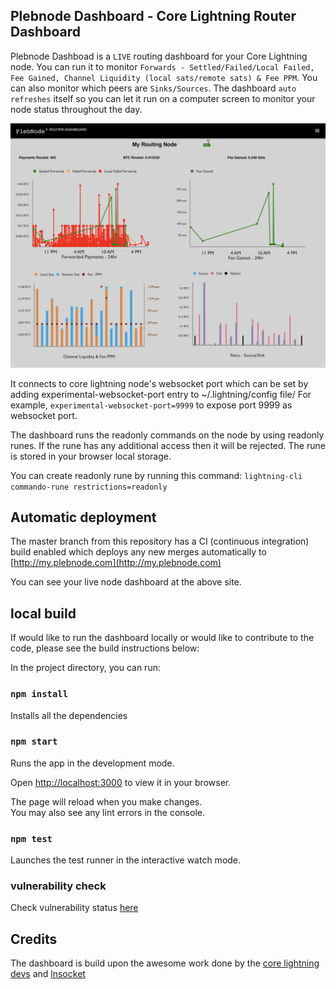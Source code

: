 ## Plebnode Dashboard - Core Lightning Router Dashboard

Plebnode Dashboad is a `LIVE` routing dashboard for your Core Lightning node. You can run it to monitor `Forwards - Settled/Failed/Local Failed, Fee Gained, Channel Liquidity (local sats/remote sats) & Fee PPM`. You can also monitor which peers are `Sinks/Sources`. The dashboard `auto refreshes` itself so you can let it run on a computer screen to monitor your node status throughout the day. 

![Plebnode - Dashboard](./public/dashboard1.png)

It connects to core lightning node's websocket port which can be set by adding experimental-websocket-port entry to ~/.lightning/config file/ For example, `experimental-websocket-port=9999` to expose port 9999 as websocket port.

 The dashboard runs the readonly commands on the node by using readonly runes. If the rune has any additional access then it will be rejected. The rune is stored in your browser local storage. 
 
 You can create readonly rune by running this command: `lightning-cli commando-rune restrictions=readonly`

## Automatic deployment
The master branch from this repository has a CI (continuous integration) build enabled which deploys any new merges automatically to [http://my.plebnode.com](http://my.plebnode.com) 

You can see your live node dashboard at the above site. 

## local build
If would like to run the dashboard locally or would like to contribute to the code, please see the build instructions below:


In the project directory, you can run:
### `npm install` 
Installs all the dependencies

### `npm start`
Runs the app in the development mode.

Open [http://localhost:3000](http://localhost:3000) to view it in your browser.

The page will reload when you make changes.\
You may also see any lint errors in the console.

### `npm test`

Launches the test runner in the interactive watch mode.

### vulnerability check
Check vulnerability status [here](https://snyk.io/test/github/plebworks/plebnode-dashboard)

## Credits
The dashboard is build upon the awesome work done by the [core lightning devs](https://github.com/ElementsProject/lightning/graphs/contributors) and [lnsocket](https://github.com/jb55/lnsocket) 

